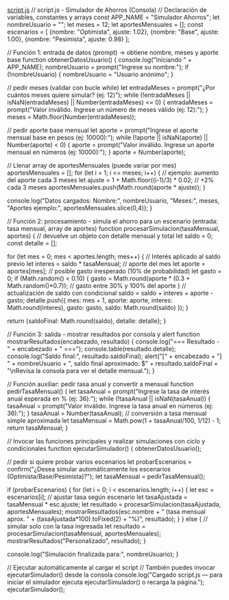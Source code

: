 [script.js](https://github.com/user-attachments/files/23222922/script.js)
// script.js - Simulador de Ahorros (Consola)
// Declaración de variables, constantes y arrays
const APP_NAME = "Simulador Ahorros";
let nombreUsuario = "";
let meses = 12;
let aportesMensuales = [];
const escenarios = [
  {nombre: "Optimista", ajuste: 1.02},
  {nombre: "Base", ajuste: 1.00},
  {nombre: "Pesimista", ajuste: 0.98}
];

// Función 1: entrada de datos (prompt) -> obtiene nombre, meses y aporte base
function obtenerDatosUsuario() {
  console.log("Iniciando " + APP_NAME);
  nombreUsuario = prompt("Ingrese su nombre:");
  if (!nombreUsuario) {
    nombreUsuario = "Usuario anónimo";
  }

  // pedir meses (validar con bucle while)
  let entradaMeses = prompt("¿Por cuántos meses quiere simular? (ej: 12)");
  while (!entradaMeses || isNaN(entradaMeses) || Number(entradaMeses) <= 0) {
    entradaMeses = prompt("Valor inválido. Ingrese un número de meses válido (ej: 12):");
  }
  meses = Math.floor(Number(entradaMeses));

  // pedir aporte base mensual
  let aporte = prompt("Ingrese el aporte mensual base en pesos (ej: 10000):");
  while (!aporte || isNaN(aporte) || Number(aporte) < 0) {
    aporte = prompt("Valor inválido. Ingrese un aporte mensual en números (ej: 10000):");
  }
  aporte = Number(aporte);

  // Llenar array de aportesMensuales (puede variar por mes)
  aportesMensuales = [];
  for (let i = 1; i <= meses; i++) {
    // ejemplo: aumento del aporte cada 3 meses
    let ajuste = 1 + Math.floor((i-1)/3) * 0.02; // +2% cada 3 meses
    aportesMensuales.push(Math.round(aporte * ajuste));
  }

  console.log("Datos cargados: Nombre:", nombreUsuario, "Meses:", meses, "Aportes ejemplo:", aportesMensuales.slice(0,4));
}

// Función 2: procesamiento - simula el ahorro para un escenario (entrada: tasa mensual, array de aportes)
function procesarSimulacion(tasaMensual, aportes) {
  // devuelve un objeto con detalle mensual y total
  let saldo = 0;
  const detalle = [];

  for (let mes = 0; mes < aportes.length; mes++) {
    // Interés aplicado al saldo previo
    let interes = saldo * tasaMensual;
    // aporte del mes
    let aporte = aportes[mes];
    // posible gasto inesperado (10% de probabilidad)
    let gasto = 0;
    if (Math.random() < 0.10) {
      gasto = Math.round(aporte * (0.3 + Math.random()*0.7)); // gasto entre 30% y 100% del aporte
    }
    // actualización de saldo con condicional
    saldo = saldo + interes + aporte - gasto;
    detalle.push({
      mes: mes + 1,
      aporte: aporte,
      interes: Math.round(interes),
      gasto: gasto,
      saldo: Math.round(saldo)
    });
  }

  return {saldoFinal: Math.round(saldo), detalle: detalle};
}

// Función 3: salida - mostrar resultados por consola y alert
function mostrarResultados(encabezado, resultado) {
  console.log("=== Resultado - " + encabezado + " ===");
  console.table(resultado.detalle);
  console.log("Saldo final:", resultado.saldoFinal);
  alert("[" + encabezado + "] " + nombreUsuario + ", saldo final aproximado: $" + resultado.saldoFinal + "\nRevisa la consola para ver el detalle mensual.");
}

// Función auxiliar: pedir tasa anual y convertir a mensual
function pedirTasaMensual() {
  let tasaAnual = prompt("Ingrese la tasa de interés anual esperada en % (ej: 36):");
  while (!tasaAnual || isNaN(tasaAnual)) {
    tasaAnual = prompt("Valor inválido. Ingrese la tasa anual en números (ej: 36):");
  }
  tasaAnual = Number(tasaAnual);
  // conversión a tasa mensual simple aproximada
  let tasaMensual = Math.pow(1 + tasaAnual/100, 1/12) - 1;
  return tasaMensual;
}

// Invocar las funciones principales y realizar simulaciones con ciclo y condicionales
function ejecutarSimulador() {
  obtenerDatosUsuario();

  // pedir si quiere probar varios escenarios
  let probarEscenarios = confirm("¿Desea simular automáticamente los escenarios (Optimista/Base/Pesimista)?");
  let tasaMensual = pedirTasaMensual();

  if (probarEscenarios) {
    for (let i = 0; i < escenarios.length; i++) {
      let esc = escenarios[i];
      // ajustar tasa según escenario
      let tasaAjustada = tasaMensual * esc.ajuste;
      let resultado = procesarSimulacion(tasaAjustada, aportesMensuales);
      mostrarResultados(esc.nombre + " (tasa mensual aprox. " + (tasaAjustada*100).toFixed(2) + "%)", resultado);
    }
  } else {
    // simular solo con la tasa ingresada
    let resultado = procesarSimulacion(tasaMensual, aportesMensuales);
    mostrarResultados("Personalizado", resultado);
  }

  console.log("Simulación finalizada para:", nombreUsuario);
}

// Ejecutar automáticamente al cargar el script
// También puedes invocar ejecutarSimulador() desde la consola
console.log("Cargado script.js — para iniciar el simulador ejecuta ejecutarSimulador() o recarga la página.");
ejecutarSimulador();




































